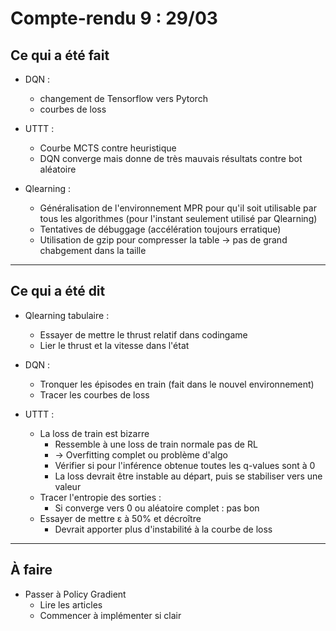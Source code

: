 # Compte-rendu 9 : 29/03

## Ce qui a été fait
- DQN :
    - changement de Tensorflow vers Pytorch
    - courbes de loss

- UTTT : 
    - Courbe MCTS contre heuristique
    - DQN converge mais donne de très mauvais résultats contre bot aléatoire

- Qlearning :
    - Généralisation de l'environnement MPR pour qu'il soit utilisable par tous les algorithmes (pour l'instant seulement utilisé par Qlearning)
    - Tentatives de débuggage (accélération toujours erratique)
    - Utilisation de gzip pour compresser la table &rarr; pas de grand chabgement dans la taille 
---

## Ce qui a été dit

- Qlearning tabulaire :
  - Essayer de mettre le thrust relatif dans codingame
  - Lier le thrust et la vitesse dans l'état
  
- DQN :
  - Tronquer les épisodes en train (fait dans le nouvel environnement)
  - Tracer les courbes de loss

- UTTT :
  - La loss de train est bizarre
    - Ressemble à une loss de train normale pas de RL
    - &rarr; Overfitting complet ou problème d'algo
    - Vérifier si pour l'inférence obtenue toutes les q-values sont à 0
    - La loss devrait être instable au départ, puis se stabiliser vers une valeur
  - Tracer l'entropie des sorties :
    - Si converge vers 0 ou aléatoire complet : pas bon
  - Essayer de mettre &epsilon; à 50% et décroître
    - Devrait apporter plus d'instabilité à la courbe de loss

---

## À faire

- Passer à Policy Gradient
  - Lire les articles
  - Commencer à implémenter si clair


